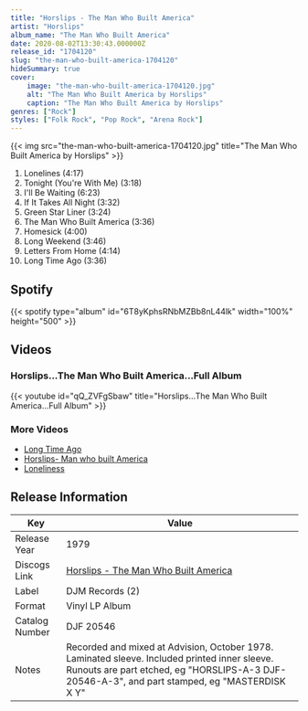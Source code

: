 ```yaml
---
title: "Horslips - The Man Who Built America"
artist: "Horslips"
album_name: "The Man Who Built America"
date: 2020-08-02T13:30:43.000000Z
release_id: "1704120"
slug: "the-man-who-built-america-1704120"
hideSummary: true
cover:
    image: "the-man-who-built-america-1704120.jpg"
    alt: "The Man Who Built America by Horslips"
    caption: "The Man Who Built America by Horslips"
genres: ["Rock"]
styles: ["Folk Rock", "Pop Rock", "Arena Rock"]
---
```


{{< img src="the-man-who-built-america-1704120.jpg" title="The Man Who Built America by Horslips" >}}

<!-- section break -->

1. Lonelines (4:17)
2. Tonight (You're With Me) (3:18)
3. I'll Be Waiting (6:23)
4. If It Takes All Night (3:32)
5. Green Star Liner (3:24)
6. The Man Who Built America (3:36)
7. Homesick (4:00)
8. Long Weekend (3:46)
9. Letters From Home (4:14)
10. Long Time Ago (3:36)

<!-- section break -->


## Spotify
{{< spotify type="album" id="6T8yKphsRNbMZBb8nL44lk" width="100%" height="500" >}}



## Videos
### Horslips...The Man Who Built America...Full Album
{{< youtube id="qQ_ZVFgSbaw" title="Horslips...The Man Who Built America...Full Album" >}}<br>

### More Videos

- [Long Time Ago](https://www.youtube.com/watch?v=hrRVg8aIazg)
- [Horslips- Man who built America](https://www.youtube.com/watch?v=NynajakSbV0)
- [Loneliness](https://www.youtube.com/watch?v=E1i3mWHSsyk)


## Release Information
|  Key           | Value                                                |
| ---------------| ---------------------------------------------------- |
| Release Year   | 1979                                   |
| Discogs Link   | [Horslips - The Man Who Built America](https://www.discogs.com/release/1704120-Horslips-The-Man-Who-Built-America) |
| Label          | DJM Records (2) |
| Format         | Vinyl LP Album |
| Catalog Number | DJF 20546 |
| Notes | Recorded and mixed at Advision, October 1978.  Laminated sleeve. Included printed inner sleeve.  Runouts are part etched, eg "HORSLIPS-A-3 DJF-20546-A-3", and part stamped, eg "MASTERDISK X Y" |